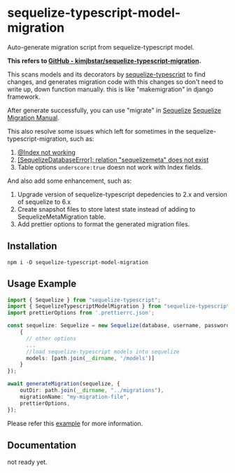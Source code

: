 # sequelize-typescript-model-migration

Auto-generate migration script from sequelize-typescript model.

**This refers to [GitHub - kimjbstar/sequelize-typescript-migration](https://github.com/kimjbstar/sequelize-typescript-migration).**

This scans models and its decorators by [sequelize-typescript](https://github.com/RobinBuschmann/sequelize-typescript) to find changes, and generates migration code with this changes so don't need to write up, down function manually. this is like "makemigration" in django framework.

After generate successfully, you can use "migrate" in [Sequelize](https://sequelize.org/)
[Sequelize Migration Manual](https://sequelize.org/master/manual/migrations.html).

This also resolve some issues which left for sometimes in the sequelize-typescript-migration, such as:

1. [@Index not working](https://github.com/kimjbstar/sequelize-typescript-migration/issues/7)
2. [[SequelizeDatabaseError]: relation "sequelizemeta" does not exist](https://github.com/kimjbstar/sequelize-typescript-migration/issues/4)
3. Table options `underscore:true` doesn not work with Index fields.

And also add some enhancement, such as:

1. Upgrade version of sequelize-typescript depedencies to 2.x and version of sequelize to 6.x
2. Create snapshot files to store latest state instead of adding to SequelizeMetaMigration table.
3. Add prettier options to format the generated migration files.

## Installation

```
npm i -D sequelize-typescript-model-migration
```

## Usage Example

```typescript
import { Sequelize } from "sequelize-typescript";
import { SequelizeTypescriptModelMigration } from "sequelize-typescript-model-migration";
import prettierOptions from '.prettierrc.json';

const sequelize: Sequelize = new Sequelize(database, username, password,
    {
      // other options
      ...
      //load sequelize-typescript models into sequelize
      models: [path.join(__dirname, '/models')]
    }
});

await generateMigration(sequelize, {
	outDir: path.join(__dirname, "../migrations"),
    migrationName: "my-migration-file",
    prettierOptions,
});
```

Please refer this [example](https://github.com/lngovn/sequelize-typescript-model-migration/tree/main/example) for more information.

## Documentation

not ready yet.
